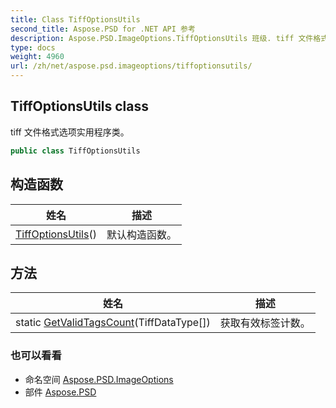 ```yaml
---
title: Class TiffOptionsUtils
second_title: Aspose.PSD for .NET API 参考
description: Aspose.PSD.ImageOptions.TiffOptionsUtils 班级. tiff 文件格式选项实用程序类
type: docs
weight: 4960
url: /zh/net/aspose.psd.imageoptions/tiffoptionsutils/
---
```

## TiffOptionsUtils class

tiff 文件格式选项实用程序类。

```csharp
public class TiffOptionsUtils
```

## 构造函数

| 姓名 | 描述 |
| --- | --- |
| [TiffOptionsUtils](tiffoptionsutils/)() | 默认构造函数。 |

## 方法

| 姓名 | 描述 |
| --- | --- |
| static [GetValidTagsCount](../../aspose.psd.imageoptions/tiffoptionsutils/getvalidtagscount/)(TiffDataType[]) | 获取有效标签计数。 |

### 也可以看看

* 命名空间 [Aspose.PSD.ImageOptions](../../aspose.psd.imageoptions/)
* 部件 [Aspose.PSD](../../)



